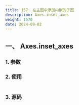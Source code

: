 ```yaml
---
title: 157. 在主图中添加内嵌的子图
description: Axes.inset_axes
weight: 1570
date: 2024-09-02
---
```

<style>
th, td {
  border: 1px solid rgb(190, 190, 190);
}
</style>


## 一、 Axes.inset_axes


### 1. 参数




### 2. 使用



```python


```


### 3. 源码
```python

```




